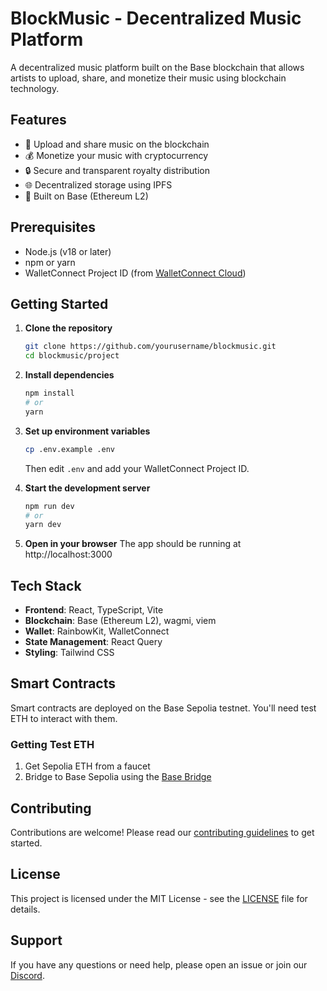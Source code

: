 # BlockMusic - Decentralized Music Platform

A decentralized music platform built on the Base blockchain that allows artists to upload, share, and monetize their music using blockchain technology.

## Features

- 🎵 Upload and share music on the blockchain
- 💰 Monetize your music with cryptocurrency
- 🔒 Secure and transparent royalty distribution
- 🌐 Decentralized storage using IPFS
- 🔗 Built on Base (Ethereum L2)

## Prerequisites

- Node.js (v18 or later)
- npm or yarn
- WalletConnect Project ID (from [WalletConnect Cloud](https://cloud.walletconnect.com/))

## Getting Started

1. **Clone the repository**
   ```bash
   git clone https://github.com/yourusername/blockmusic.git
   cd blockmusic/project
   ```

2. **Install dependencies**
   ```bash
   npm install
   # or
   yarn
   ```

3. **Set up environment variables**
   ```bash
   cp .env.example .env
   ```
   Then edit `.env` and add your WalletConnect Project ID.

4. **Start the development server**
   ```bash
   npm run dev
   # or
   yarn dev
   ```

5. **Open in your browser**
   The app should be running at http://localhost:3000

## Tech Stack

- **Frontend**: React, TypeScript, Vite
- **Blockchain**: Base (Ethereum L2), wagmi, viem
- **Wallet**: RainbowKit, WalletConnect
- **State Management**: React Query
- **Styling**: Tailwind CSS

## Smart Contracts

Smart contracts are deployed on the Base Sepolia testnet. You'll need test ETH to interact with them.

### Getting Test ETH

1. Get Sepolia ETH from a faucet
2. Bridge to Base Sepolia using the [Base Bridge](https://bridge.base.org/)

## Contributing

Contributions are welcome! Please read our [contributing guidelines](CONTRIBUTING.md) to get started.

## License

This project is licensed under the MIT License - see the [LICENSE](LICENSE) file for details.

## Support

If you have any questions or need help, please open an issue or join our [Discord](https://discord.gg/your-discord).
